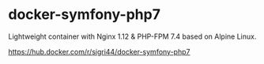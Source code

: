 # docker-symfony-php7
Lightweight container with Nginx 1.12 &amp; PHP-FPM 7.4 based on Alpine Linux.

https://hub.docker.com/r/sigri44/docker-symfony-php7
